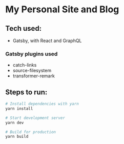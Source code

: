 # My Personal Site and Blog

## Tech used:

- Gatsby, with React and GraphQL

### Gatsby plugins used

- catch-links
- source-filesystem
- transformer-remark

## Steps to run:

```bash
# Install dependencies with yarn
yarn install

# Start development server
yarn dev

# Build for production
yarn build
```
